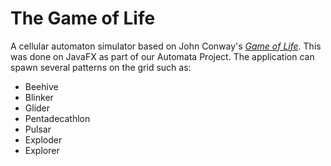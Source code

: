 # The Game of Life

A cellular automaton simulator based on John Conway's [*Game of Life*](https://en.wikipedia.org/wiki/Conway%27s_Game_of_Life). This was done on JavaFX as part of our Automata Project.
The application can spawn several patterns on the grid such as:
- Beehive
- Blinker
- Glider
- Pentadecathlon
- Pulsar
- Exploder
- Explorer
